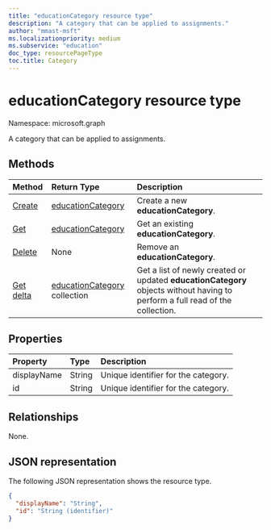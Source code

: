```yaml
---
title: "educationCategory resource type"
description: "A category that can be applied to assignments."
author: "mmast-msft"
ms.localizationpriority: medium
ms.subservice: "education"
doc_type: resourcePageType
toc.title: Category
---
```


# educationCategory resource type

Namespace: microsoft.graph

A category that can be applied to assignments.


## Methods

| Method		   | Return Type	|Description|
|:---------------|:--------|:----------|
|[Create](../api/educationclass-post-category.md) | [educationCategory](educationcategory.md) | Create a new **educationCategory**.|
|[Get](../api/educationcategory-get.md) | [educationCategory](educationcategory.md) | Get an existing **educationCategory**.|
|[Delete](../api/educationcategory-delete.md) | None | Remove an **educationCategory**.|
|[Get delta](../api/educationcategory-delta.md)|[educationCategory](../resources/educationcategory.md) collection|Get a list of newly created or updated **educationCategory** objects without having to perform a full read of the collection.|


## Properties
| Property	   | Type	|Description|
|:---------------|:--------|:----------|
|displayName|String|Unique identifier for the category.|
|id|String|Unique identifier for the category.|

## Relationships

None.

## JSON representation

The following JSON representation shows the resource type.

<!-- {
  "blockType": "resource",
  "optionalProperties": [

  ],
  "@odata.type": "microsoft.graph.educationCategory"
}-->

```json
{
  "displayName": "String",
  "id": "String (identifier)"
}

```

<!-- uuid: 8fcb5dbc-d5aa-4681-8e31-b001d5168d79
2015-10-25 14:57:30 UTC -->
<!--
{
  "type": "#page.annotation",
  "description": "educationCategory resource",
  "keywords": "",
  "section": "documentation",
  "tocPath": "",
  "suppressions": []
}
-->


